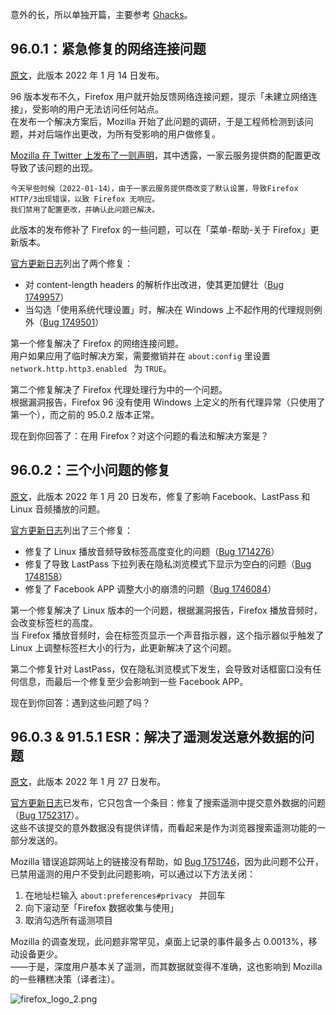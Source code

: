 意外的长，所以单独开篇，主要参考 [Ghacks](https://www.ghacks.net/category/firefox/latest-posts/)。

## 96.0.1：紧急修复的网络连接问题

[原文](https://www.ghacks.net/2022/01/15/mozilla-releases-firefox-96-0-1-to-fix-connection-issues/)，此版本 2022 年 1 月 14 日发布。

96 版本发布不久，Firefox 用户就开始反馈网络连接问题，提示「未建立网络连接」，受影响的用户无法访问任何站点。  
在发布一个解决方案后，Mozilla 开始了此问题的调研，于是工程师检测到该问题，并对后端作出更改，为所有受影响的用户做修复。

[Mozilla 在 Twitter 上发布了一则声明](https://twitter.com/firefox/status/1481657624651313155?ref_src=twsrc%5Etfw)，其中透露，一家云服务提供商的配置更改导致了该问题的出现。

```
今天早些时候（2022-01-14），由于一家云服务提供商改变了默认设置，导致Firefox HTTP/3出现错误，以致 Firefox 无响应。
我们禁用了配置更改，并确认此问题已解决。
```

此版本的发布修补了 Firefox 的一些问题，可以在「菜单-帮助-关于 Firefox」更新版本。

[官方更新日志](https://www.mozilla.org/en-US/firefox/96.0.1/releasenotes/)列出了两个修复：

+ 对 content-length headers 的解析作出改进，使其更加健壮（[Bug 1749957](https://bugzilla.mozilla.org/show_bug.cgi?id=1749957)）
+ 当勾选「使用系统代理设置」时，解决在 Windows 上不起作用的代理规则例外（[Bug 1749501](https://bugzilla.mozilla.org/show_bug.cgi?id=1749501)）

第一个修复解决了 Firefox 的网络连接问题。  
用户如果应用了临时解决方案，需要撤销并在 `about:config` 里设置 `network.http.http3.enabled ` 为 `TRUE`。

第二个修复解决了 Firefox 代理处理行为中的一个问题。  
根据漏洞报告，Firefox 96 没有使用 Windows 上定义的所有代理异常（只使用了第一个），而之前的 95.0.2 版本正常。

现在到你回答了：在用 Firefox？对这个问题的看法和解决方案是？

## 96.0.2：三个小问题的修复

[原文](https://www.ghacks.net/2022/01/21/here-is-what-is-new-in-firefox-96-0-2/)，此版本 2022 年 1 月 20 日发布，修复了影响 Facebook、LastPass 和 Linux 音频播放的问题。

[官方更新日志](https://www.mozilla.org/en-US/firefox/96.0.2/releasenotes/)列出了三个修复：

+ 修复了 Linux 播放音频导致标签高度变化的问题（[Bug 1714276](https://bugzilla.mozilla.org/show_bug.cgi?id=1714276)）
+ 修复了导致 LastPass 下拉列表在隐私浏览模式下显示为空白的问题（[Bug 1748158](https://bugzilla.mozilla.org/show_bug.cgi?id=1748158)）
+ 修复了 Facebook APP 调整大小的崩溃的问题（[Bug 1746084](https://bugzilla.mozilla.org/show_bug.cgi?id=1746084)）

第一个修复解决了 Linux 版本的一个问题，根据漏洞报告，Firefox 播放音频时，会改变标签栏的高度。  
当 Firefox 播放音频时，会在标签页显示一个声音指示器，这个指示器似乎触发了 Linux 上调整标签栏大小的行为，此更新解决了这个问题。

第二个修复针对 LastPass，仅在隐私浏览模式下发生，会导致对话框窗口没有任何信息，而最后一个修复至少会影响到一些 Facebook APP。

现在到你回答：遇到这些问题了吗？

## 96.0.3 & 91.5.1 ESR：解决了遥测发送意外数据的问题

[原文](https://www.ghacks.net/2022/01/27/firefox-96-0-3-and-firefox-91-5-1-esr-fix-search-telemetry-data-sending-issue/)，此版本 2022 年 1 月 27 日发布。

[官方更新日志](https://www.mozilla.org/en-US/firefox/96.0.3/releasenotes/)已发布，它只包含一个条目：修复了搜索遥测中提交意外数据的问题（[Bug 1752317](https://bugzilla.mozilla.org/show_bug.cgi?id=1752317)）。  
这些不该提交的意外数据没有提供详情，而看起来是作为浏览器搜索遥测功能的一部分发送的。

Mozilla 错误追踪网站上的链接没有帮助，如 [Bug 1751746](https://bugzilla.mozilla.org/show_bug.cgi?id=1751746)，因为此问题不公开，已禁用遥测的用户不受到此问题影响，可以通过以下方法关闭：

1. 在地址栏输入 `about:preferences#privacy ` 并回车
2. 向下滚动至「Firefox 数据收集与使用」
3. 取消勾选所有遥测项目

Mozilla 的调查发现，此问题非常罕见，桌面上记录的事件最多占 0.0013%，移动设备更少。  
——于是，深度用户基本关了遥测，而其数据就变得不准确，这也影响到 Mozilla 的一些糟糕决策（译者注）。

![firefox_logo_2.png](https://s2.loli.net/2022/02/19/b3NyBMRSkl19c7H.png)